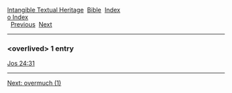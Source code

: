 [Intangible Textual Heritage](../../index)  [Bible](../index) 
[Index](index)   
[o Index](_o_)  
  [Previous](c08145)  [Next](c08147) 

------------------------------------------------------------------------

### &lt;overlived&gt; 1 entry

[Jos 24:31](../kjv/jos024.htm#031)  

------------------------------------------------------------------------

[Next: overmuch (1)](c08147)

